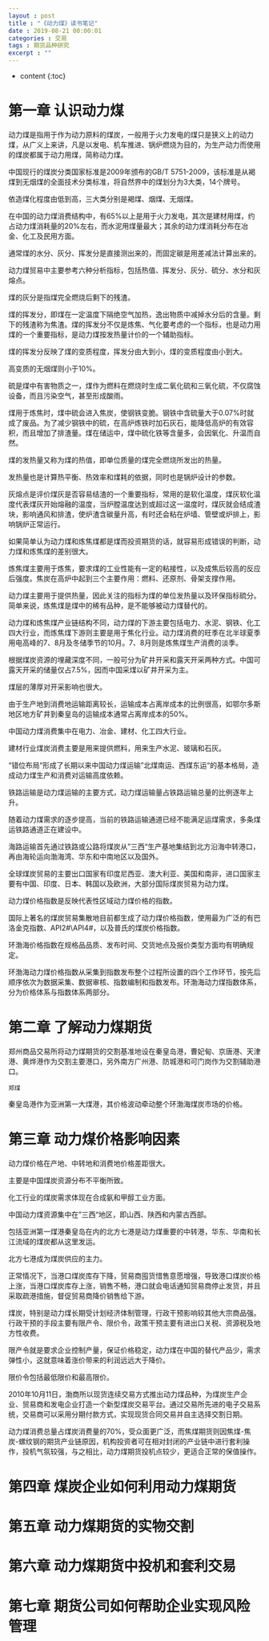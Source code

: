 ```yaml
---
layout : post
title : "《动力煤》读书笔记"
date : 2019-08-21 00:00:01
categories : 交易
tags : 期货品种研究
excerpt : ""
---
```


* content
{:toc}


# 第一章 认识动力煤
动力煤是指用于作为动力原料的煤炭，一般用于火力发电的煤只是狭义上的动力煤，从广义上来讲，凡是以发电、机车推进、锅炉燃烧为目的，为生产动力而使用的煤炭都属于动力用煤，简称动力煤。

中国现行的煤炭分类国家标准是2009年颁布的GB/T 5751-2009，该标准是从褐煤到无烟煤的全面技术分类标准，将自然界中的煤划分为3大类，14个牌号。

依造煤化程度由低到高，三大类分别是褐煤、烟煤、无烟煤。

在中国的动力煤消费结构中，有65%以上是用于火力发电，其次是建材用煤，约占动力煤消耗量的20%左右，而水泥用煤量最大；其余的动力煤消耗分布在冶金、化工及民用方面。

通常煤的水分、灰分、挥发分是直接测出来的，而固定碳是用差减法计算出来的。

动力煤贸易中主要参考六种分析指标，包括热值、挥发分、灰分、硫分、水分和灰熔点。

煤的灰分是指煤完全燃烧后剩下的残渣。

煤的挥发分，即煤在一定温度下隔绝空气加热，逸出物质中减掉水分后的含量。剩下的残渣称为焦渣。煤的挥发分不仅是炼焦、气化要考虑的一个指标，也是动力用煤的一个重要指标，是动力煤按发热量计价的一个辅助指标。

煤的挥发分反映了煤的变质程度，挥发分由大到小，煤的变质程度由小到大。

高变质的无烟煤则小于10%。

硫是煤中有害物质之一，煤作为燃料在燃烧时生成二氧化硫和三氧化硫，不仅腐蚀设备，而且污染空气，甚至形成酸雨。

煤用于炼焦时，煤中硫会进入焦炭，使钢铁变脆。钢铁中含硫量大于0.07%时就成了废品。为了减少钢铁中的硫，在高炉炼铁时加石灰石，能降低高炉的有效容积，而且增加了排渣量。煤在储运中，煤中硫化铁等含量多，会因氧化、升温而自然。

煤的发热量又称为煤的热值，即单位质量的煤完全燃烧所发出的热量。

发热量也是计算热平衡、热效率和煤耗的依据，同时也是锅炉设计的参数。

灰熔点是评价煤灰是否容易结渣的一个重要指标，常用的是软化温度，煤灰软化温度代表煤灰开始熔融的温度，当炉膛温度达到或超过这一温度时，煤灰就会结成渣块，影响通风和排渣，使炉渣含碳量升高，有时还会粘在炉墙、管壁或炉排上，影响锅炉正常运行。

如果简单认为动力煤和炼焦煤都是煤而投资期货的话，就容易形成错误的判断，动力煤和炼焦煤的差别很大。

炼焦煤主要用于炼焦，要求煤的工业性能有一定的粘接性，以及成焦后较高的反应后强度。焦炭在高炉中起到三个主要作用：燃料、还原剂、骨架支撑作用。

动力煤主要用于提供热量，因此关注的指标为煤的单位发热量以及环保指标硫分。简单来说，炼焦煤是煤中的稀有品种，是不能够被动力煤替代的。

动力煤和炼焦煤产业链结构不同，动力煤的下游主要包括电力、水泥、钢铁、化工四大行业，而炼焦煤下游则主要是用于焦化行业。动力煤消费的旺季在北半球夏季用电高峰的7、8月及冬储季节的10月。7、8月则是炼焦煤生产消费的淡季。

根据煤炭资源的埋藏深度不同，一般可分为矿井开采和露天开采两种方式。中国可露天开采的储量仅占7.5%，因而中国采煤以矿井开采为主。

煤层的薄厚对开采影响也很大。

由于生产地到消费地运输距离较长，运输成本占离岸成本的比例很高，如鄂尔多斯地区地方矿井到秦皇岛的运输成本通常占离岸成本的50%。

中国动力煤消费集中在电力、冶金、建材、化工四大行业。

建材行业煤炭消费主要是用来提供燃料，用来生产水泥、玻璃和石灰。

“错位布局“形成了长期以来中国动力煤运输”北煤南运、西煤东运“的基本格局，造成动力煤生产和消费对运输高度依赖。

铁路运输是动力煤运输的主要方式，动力煤运输量占铁路运输总量的比例逐年上升。

随着动力煤需求的逐步提高，当前的铁路运输通道已经不能满足运煤需求，多条煤运铁路通道正在建设中。

海路运输首先通过铁路或公路将煤炭从”三西“生产基地集结到北方沿海中转港口，再由海轮运向渤海湾、华东和中南地区以及国外。

全球煤炭贸易的主要出口国家有印度尼西亚、澳大利亚、美国和南非，进口国家主要有中国、印度、日本、韩国以及欧洲，大部分国际煤炭贸易为动力煤。

动力煤价格指数是反映代表性区域动力煤价格的指数。

国际上著名的煤炭贸易集散地目前都生成了动力煤价格指数，使用最为广泛的有巴洛金克指数、API2#\API4#，以及普氏的煤炭价格指数。

环渤海价格指数在规格品品质、发布时间、交货地点及报价类型方面均有明确规定。

环渤海动力煤价格指数从采集到指数发布整个过程所设置的四个工作环节，按先后顺序依次为数据采集、数据审核、指数编制和指数发布。环渤海动力煤指数体系，分为价格体系与指数体系两部分。


# 第二章 了解动力煤期货
郑州商品交易所将动力煤期货的交割基准地设在秦皇岛港，曹妃甸、京唐港、天津港、黄烨港作为交割主要港口，另外南方广州港、防城港和可门岗作为交割辅助港口。
```
郑煤
```

秦皇岛港作为亚洲第一大煤港，其价格波动牵动整个环渤海煤炭市场的价格。



# 第三章 动力煤价格影响因素
动力煤价格在产地、中转地和消费地价格差距很大。

主要是中国煤炭资源分布不平衡所致。

化工行业的煤炭需求体现在合成氨和甲醇工业方面。

中国动力煤资源集中在”三西“地区，即山西、陕西和内蒙古西部。

包括亚洲第一煤港秦皇岛在内的北方七港是动力煤重要的中转港，华东、华南和长江流域的煤炭都从这里发运。

北方七港成为煤炭供应的主力。

正常情况下，当港口煤炭库存下降，贸易商囤货惜售意愿增强，导致港口煤炭价格上涨，当港口煤炭库存上涨，销售不畅，港口就会电话通知贸易商停止发货，并且采取疏港措施，督促贸易商降价销售给下游。

煤炭，特别是动力煤长期受计划经济体制管理，行政干预影响较其他大宗商品强。行政干预的手段主要有限产令、限价令，政策干预主要有进出口关税、资源税及地方性收费。

限产令就是要求企业控制产量，保证价格稳定，动力煤在中国的替代产品少，需求弹性小，这就意味着涨价带来的利润远远大于降价。

限价令包括最低限价和最高限价。

2010年10月11日，渤商所以现货连续交易方式推出动力煤品种，为煤炭生产企业、贸易商和发电企业打造一个新型煤炭交易平台。通过交易所先进的电子交易系统，交易商可以采用分期付款方式，实现现货合同交易并自主选择交割日期。

动力煤消费总量占煤炭消费量的70%，受众面更广泛，而焦煤期货则因焦煤-焦炭-螺纹钢的期货产业链原因，机构投资者可在相对封闭的产业链中进行套利操作，投机气氛较强，与之相比，动力煤期货投机点较少，更适合正常的保值操作。



# 第四章 煤炭企业如何利用动力煤期货
# 第五章 动力煤期货的实物交割
# 第六章 动力煤期货中投机和套利交易
# 第七章 期货公司如何帮助企业实现风险管理





